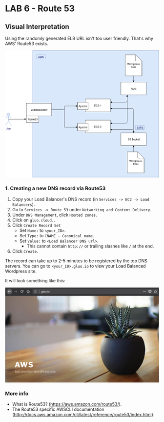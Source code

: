 # **LAB 6 - Route 53** #

## Visual Interpretation ##
Using the randomly generated ELB URL isn't too user friendly. That's why AWS' Route53 exists.

![](../Images/Lab6.png?raw=true)

### 1. Creating a new DNS record via Route53 ###

1. Copy your Load Balancer's DNS record (in `Services -> EC2 -> Load Balancers`).
1. Go to `Services -> Route 53` under `Networking and Content Delivery`.
1. Under `DNS Management`, click `Hosted zones`.
1. Click on `gluo.cloud.`.
1. Click `Create Record Set`
    * Set `Name:` to `<your_ID>`.
    * Set `Type:` to `CNAME - Canonical name`.
    * Set `Value:` to `<Load Balancer DNS url>`.
        * This cannot contain `http://` or trailing slashes like `/` at the end.
1. Click `Create`.

The record can take up to 2-5 minutes to be registered by the top DNS servers. You can go to `<your_ID>.gluo.io` to view your Load Balanced Wordpress site.

It will look something like this:

![](../Images/Route53BrowseToLoadBalancer.png?raw=true)

### More info ###

* What is Route53? (https://aws.amazon.com/route53/).
* The Route53 specific AWSCLI documentation (http://docs.aws.amazon.com/cli/latest/reference/route53/index.html).
